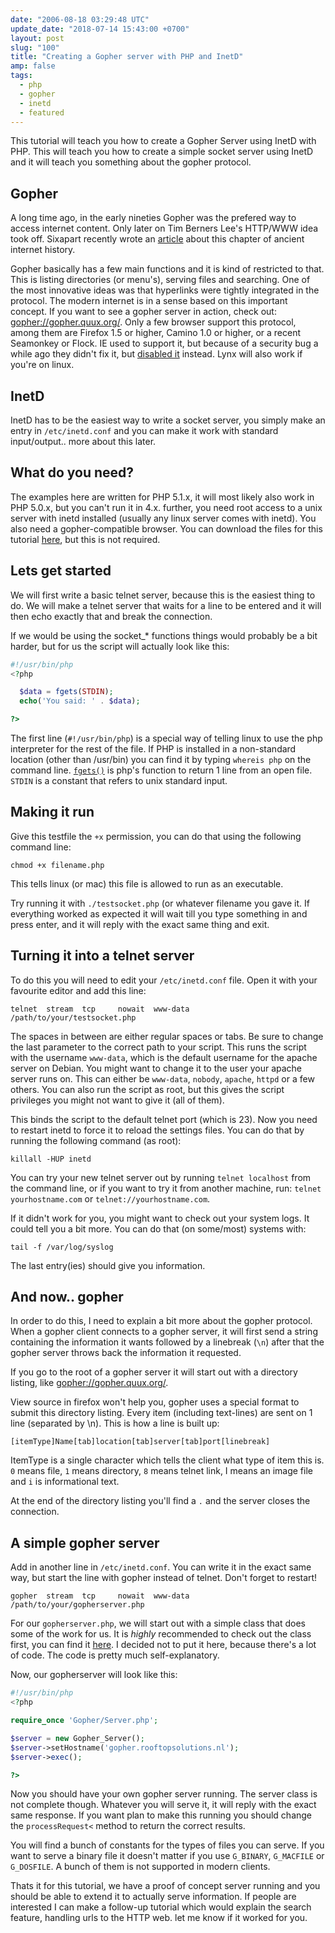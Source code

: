 ```yaml
---
date: "2006-08-18 03:29:48 UTC"
update_date: "2018-07-14 15:43:00 +0700"
layout: post
slug: "100"
title: "Creating a Gopher server with PHP and InetD"
amp: false
tags:
  - php
  - gopher
  - inetd
  - featured
---
```


This tutorial will teach you how to create a Gopher Server using InetD with
PHP. This will teach you how to create a simple socket server using InetD and
it will teach you something about the gopher protocol.

Gopher
------

A long time ago, in the early nineties Gopher was the prefered way to access
internet content. Only later on Tim Berners Lee's HTTP/WWW idea took off.
Sixapart recently wrote an [article][1] about this chapter of ancient internet
history.

Gopher basically has a few main functions and it is kind of restricted to that.
This is listing directories (or menu's), serving files and searching. One of
the most innovative ideas was that hyperlinks were tightly integrated in the
protocol. The modern internet is in a sense based on this important concept.
If you want to see a gopher server in action, check out:
[gopher://gopher.quux.org/][2]. Only a few browser support this protocol,
among them are Firefox 1.5 or higher, Camino 1.0 or higher, or a recent
Seamonkey or Flock. IE used to support it, but because of a security bug a
while ago they didn't fix it, but [disabled it][3] instead. Lynx will also
work if you're on linux.

InetD
-----

InetD has to be the easiest way to write a socket server, you simply make an
entry in `/etc/inetd.conf` and you can make it work with standard
input/output.. more about this later.

What do you need?
-----------------

The examples here are written for PHP 5.1.x, it will most likely also work in
PHP 5.0.x, but you can't run it in 4.x. further, you need root access to a
unix server with inetd installed (usually  any linux server comes with inetd).
You also need a gopher-compatible browser. You can download the files for this
tutorial [here][4], but this is not required.

Lets get started
----------------

We will first write a basic telnet server, because this is the easiest thing
to do. We will make a telnet server that waits for a line to be entered and it
will then echo exactly that and break the connection.

If we would be using the socket_* functions things would probably be a bit
harder, but for us the script will actually look like this:

```php
#!/usr/bin/php
<?php

  $data = fgets(STDIN);
  echo('You said: ' . $data);

?>
```

The first line (`#!/usr/bin/php`) is a special way of telling linux to use the
php interpreter for the rest of the file. If PHP is installed in a non-standard
location (other than /usr/bin) you can find it by typing `whereis php` on
the command line. [`fgets()`][5] is php's function to return 1 line from an
open file. `STDIN` is a constant that refers to unix standard input.

Making it run
-------------

Give this testfile the `+x` permission, you can do that using the following
command line:

```
chmod +x filename.php
```

This tells linux (or mac) this file is allowed to run as an executable.

Try running it with `./testsocket.php` (or whatever filename you gave it. If
everything worked as expected it will wait till you type something in and
press enter, and it will reply with the exact same thing and exit.

Turning it into a telnet server
-------------------------------

To do this you will need to edit your `/etc/inetd.conf` file. Open it with your
favourite editor and add this line:

```
telnet  stream  tcp     nowait  www-data    /path/to/your/testsocket.php
```

The spaces in between are either regular spaces or tabs. Be sure to change the
last parameter to the correct path to your script. This runs the script with
the username `www-data`, which is the default username for the apache server
on Debian. You might want to change it to the user your apache server runs on.
This can either be `www-data`, `nobody`, `apache`, `httpd` or a few others. You
can also run the script as root, but this gives the script privileges you
might not want to give it (all of them).

This binds the script to the default telnet port (which is 23). Now you need
to restart inetd to force it to reload the settings files. You can do that by
running the following command (as root):

```
killall -HUP inetd
```

You can try your new telnet server out by running `telnet localhost` from the
command line, or if you want to try it from another machine, run:
`telnet yourhostname.com` or `telnet://yourhostname.com`.

If it didn't work for you, you might want to check out your system logs. It
could tell you a bit more. You can do that (on some/most) systems with:

```
tail -f /var/log/syslog
```

The last entry(ies) should give you information.

And now.. gopher
----------------

In order to do this, I need to explain a bit more about the gopher protocol.
When a gopher client connects to a gopher server, it will first send a string
containing the information it wants followed by a linebreak (`\n`) after that
the gopher server throws back the information it requested.

If you go to the root of a gopher server it will start out with a directory
listing, like [gopher://gopher.quux.org/][2].

View source in firefox won't help you, gopher uses a special format to submit
this directory listing. Every item (including text-lines) are sent on 1 line
(separated by \n). This is how a line is built up:

```
[itemType]Name[tab]location[tab]server[tab]port[linebreak]
```

ItemType is a single character which tells the client what type of item this
is. `0` means file, `1` means directory, `8` means telnet link, I means an
image file and `i` is informational text.

At the end of the directory listing you'll find a `.` and the server closes the
connection.

A simple gopher server
----------------------

Add in another line in `/etc/inetd.conf`. You can write it in the exact same
way, but start the line with gopher instead of telnet. Don't forget to restart!

```
gopher  stream  tcp     nowait  www-data    /path/to/your/gopherserver.php
```

For our `gopherserver.php`, we will start out with a simple class that does
some of the work for us. It is _highly_ recommended to check out the class
first, you can find it [here][6]. I decided not to put it here, because
there's a lot of code. The code is pretty much self-explanatory.

Now, our gopherserver will look like this:

```php
#!/usr/bin/php
<?php

require_once 'Gopher/Server.php';

$server = new Gopher_Server();
$server->setHostname('gopher.rooftopsolutions.nl');
$server->exec();

?>
```

Now you should have your own gopher server running. The server class is not
complete though. Whatever you will serve it, it will reply with the exact same
response. If you want plan to make this running you should change the
`processRequest<` method to return the correct results.

You will find a bunch of constants for the types of files you can serve. If
you want to serve a binary file it doesn't matter if you use `G_BINARY`,
`G_MACFILE` or `G_DOSFILE`. A bunch of them is not supported in modern clients.

Thats it for this tutorial, we have a proof of concept server running and you
should be able to extend it to actually serve information. If people are
interested I can make a follow-up tutorial which would explain the search
feature, handling urls to the HTTP web. let me know if it worked for you.

[1]: http://www.sixapart.com/about/news/2006/08/digging_up_info.html
[2]: gopher://gopher.quux.org/
[3]: http://www.microsoft.com/technet/security/bulletin/MS02-047.mspx
[4]: https://github.com/evert/PHPGopherServer
[5]: http://nl.php.net/fgets
[6]: https://github.com/evert/PHPGopherServer/blob/master/gopherserver/Gopher/Server.php
